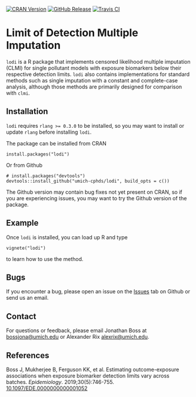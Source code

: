 <!-- badges: start -->
[![CRAN
Version](https://img.shields.io/cran/v/lodi?style=flat-square&color=blue)](https://cran.r-project.org/package=lodi)
[![GitHub
Release](https://img.shields.io/github/v/release/umich-cphds/lodi?include_prereleases&label=Github&style=flat-square)](https://github.com/umich-cphds/lodi)
[![Travis
CI](https://img.shields.io/travis/umich-cphds/lodi?style=flat-square)](https://travis-ci.org/umich-cphds/lodi)
<!-- badges: end -->

Limit of Detection Multiple Imputation
======================================

`lodi` is a R package that implements censored likelihood multiple
imputation (CLMI) for single pollutant models with exposure biomarkers
below their respective detection limits. `lodi` also contains
implementations for standard methods such as single imputation with a
constant and complete-case analysis, although those methods are
primarily designed for comparison with `clmi`.

Installation
------------

`lodi` requires `rlang >= 0.3.0` to be installed, so you may want to
install or update `rlang` before installing `lodi`.

The package can be installed from CRAN

    install.packages("lodi")

Or from Github

    # install.packages("devtools")
    devtools::install_github("umich-cphds/lodi", build_opts = c())

The Github version may contain bug fixes not yet present on CRAN, so if
you are experiencing issues, you may want to try the Github version of
the package.

Example
-------

Once `lodi` is installed, you can load up R and type

    vignete("lodi")

to learn how to use the method.

Bugs
----

If you encounter a bug, please open an issue on the
[Issues](https://github.com/umich-cphds/lodi/issues) tab on Github or
send us an email.

Contact
-------

For questions or feedback, please email Jonathan Boss at
<bossjona@umich.edu> or Alexander Rix <alexrix@umich.edu>.

References
----------

Boss J, Mukherjee B, Ferguson KK, et al. Estimating outcome-exposure
associations when exposure biomarker detection limits vary across
batches. *Epidemiology*. 2019;30(5):746-755.
[10.1097/EDE.0000000000001052](https://doi.org/10.1097/EDE.0000000000001052)
